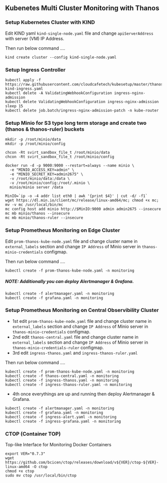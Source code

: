 ## Kubenetes Multi Cluster Monitoring with Thanos

### Setup Kubernetes Cluster with KIND

Edit KIND yaml ```kind-single-node.yaml``` file and change ```apiServerAddress``` with server (VM) IP Address.

Then run below command ....

```kind create cluster --config kind-single-node.yaml```

### Setup Ingress Controller

```
kubectl apply -f https://raw.githubusercontent.com/cloudcafetech/kubesetup/master/thanos/kube-kind-ingress.yaml
kubectl delete -A ValidatingWebhookConfiguration ingress-nginx-admission
kubectl delete ValidatingWebhookConfiguration ingress-nginx-admission
sleep 15
kubectl delete job.batch/ingress-nginx-admission-patch -n kube-router
```

### Setup Minio for S3 type long term storage and create two (thanos & thanos-ruler) buckets

```
mkdir -p /root/minio/data
mkdir -p /root/minio/config

chcon -Rt svirt_sandbox_file_t /root/minio/data
chcon -Rt svirt_sandbox_file_t /root/minio/config

docker run -d -p 9000:9000 --restart=always --name minio \
  -e "MINIO_ACCESS_KEY=admin" \
  -e "MINIO_SECRET_KEY=admin2675" \
  -v /root/minio/data:/data \
  -v /root/minio/config:/root/.minio \
  minio/minio server /data

MinIO=`ip -o -4 addr list eth0 | awk '{print $4}' | cut -d/ -f1`
wget https://dl.min.io/client/mc/release/linux-amd64/mc; chmod +x mc; mv -v mc /usr/local/bin/mc
mc config host add minio http://$MinIO:9000 admin admin2675 --insecure
mc mb minio/thanos --insecure
mc mb minio/thanos-ruler --insecure
```

### Setup Prometheus Monitoring on Edge Cluster

Edit ```prom-thanos-kube-node.yaml``` file and change cluster name in ```external_labels``` section and change ```IP Address``` of Minio server in ```thanos-minio-credentials``` configmap.

Then run below command ....

```
kubectl create -f prom-thanos-kube-node.yaml -n monitoring
```

##### NOTE: Additionally you can deploy Alertmanager & Grafana.

```
kubectl create -f alertmanager.yaml -n monitoring
kubectl create -f grafana.yaml -n monitoring
```

### Setup Prometheus Monitoring on Central Observibility Cluster

- 1st edit ```prom-thanos-kube-node.yaml``` file and change cluster name in ```external_labels``` section and change ```IP Address``` of Minio server in ```thanos-minio-credentials``` configmap.
- 2nd edit ```thanos-central.yaml``` file and change cluster name in ```external_labels``` section and change ```IP Address``` of Minio server in ```thanos-minio-credentials-ruler``` configmap.
- 3rd edit ```ingress-thanos.yaml``` and ```ingress-thanos-ruler.yaml```

Then run below command ....

```
kubectl create -f prom-thanos-kube-node.yaml -n monitoring
kubectl create -f thanos-central.yaml -n monitoring
kubectl create -f ingress-thanos.yaml -n monitoring
kubectl create -f ingress-thanos-ruler.yaml -n monitoring
```

- 4th once everythings are up and running then deploy Alertmanager & Grafana.

```
kubectl create -f alertmanager.yaml -n monitoring
kubectl create -f grafana.yaml -n monitoring
kubectl create -f ingress-alert.yaml -n monitoring
kubectl create -f ingress-grafana.yaml -n monitoring
```

### CTOP (Container TOP)
Top-like Interface for Monitoring Docker Containers

```
export VER="0.7.3"
wget https://github.com/bcicen/ctop/releases/download/v${VER}/ctop-${VER}-linux-amd64 -O ctop
chmod +x ctop
sudo mv ctop /usr/local/bin/ctop
```
